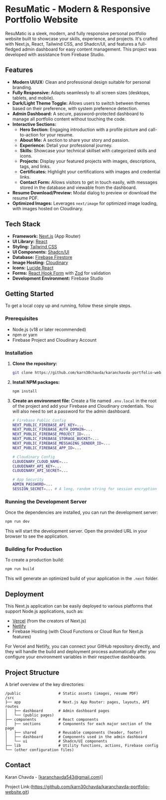 
# ResuMatic - Modern & Responsive Portfolio Website

ResuMatic is a sleek, modern, and fully responsive personal portfolio website built to showcase your skills, experience, and projects. It's crafted with Next.js, React, Tailwind CSS, and Shadcn/UI, and features a full-fledged admin dashboard for easy content management. This project was developed with assistance from Firebase Studio.

## Features

*   **Modern UI/UX:** Clean and professional design suitable for personal branding.
*   **Fully Responsive:** Adapts seamlessly to all screen sizes (desktops, tablets, and mobile).
*   **Dark/Light Theme Toggle:** Allows users to switch between themes based on their preference, with system preference detection.
*   **Admin Dashboard:** A secure, password-protected dashboard to manage all portfolio content without touching the code.
*   **Interactive Sections:**
    *   **Hero Section:** Engaging introduction with a profile picture and call-to-action for your resume.
    *   **About Me:** A section to share your story and passion.
    *   **Experience:** Detail your professional journey.
    *   **Skills:** Showcase your technical skillset with categorized skills and icons.
    *   **Projects:** Display your featured projects with images, descriptions, tags, and links.
    *   **Certificates:** Highlight your certifications with images and credential links.
    *   **Contact Form:** Allows visitors to get in touch easily, with messages stored in the database and viewable from the dashboard.
*   **Resume Download/Preview:** Modal dialog to preview or download the resume PDF.
*   **Optimized Images:** Leverages `next/image` for optimized image loading, with images hosted on Cloudinary.

## Tech Stack

*   **Framework:** [Next.js](https://nextjs.org/) (App Router)
*   **UI Library:** [React](https://reactjs.org/)
*   **Styling:** [Tailwind CSS](https://tailwindcss.com/)
*   **UI Components:** [Shadcn/UI](https://ui.shadcn.com/)
*   **Database:** [Firebase Firestore](https://firebase.google.com/docs/firestore)
*   **Image Hosting:** [Cloudinary](https://cloudinary.com/)
*   **Icons:** [Lucide React](https://lucide.dev/)
*   **Forms:** [React Hook Form](https://react-hook-form.com/) with [Zod](https://zod.dev/) for validation
*   **Development Environment:** Firebase Studio

## Getting Started

To get a local copy up and running, follow these simple steps.

### Prerequisites

*   Node.js (v18 or later recommended)
*   npm or yarn
*   Firebase Project and Cloudinary Account

### Installation

1.  **Clone the repository:**
    ```bash
    git clone https://github.com/karn30chavda/karanchavda-portfolio-website.git
    ```

2.  **Install NPM packages:**
    ```bash
    npm install
    ```

3.  **Create an environment file:**
    Create a file named `.env.local` in the root of the project and add your Firebase and Cloudinary credentials. You will also need to set a password for the admin dashboard.

    ```bash
    # Firebase Public Config
    NEXT_PUBLIC_FIREBASE_API_KEY=...
    NEXT_PUBLIC_FIREBASE_AUTH_DOMAIN=...
    NEXT_PUBLIC_FIREBASE_PROJECT_ID=...
    NEXT_PUBLIC_FIREBASE_STORAGE_BUCKET=...
    NEXT_PUBLIC_FIREBASE_MESSAGING_SENDER_ID=...
    NEXT_PUBLIC_FIREBASE_APP_ID=...

    # Cloudinary Config
    CLOUDINARY_CLOUD_NAME=...
    CLOUDINARY_API_KEY=...
    CLOUDINARY_API_SECRET=...

    # App Security
    ADMIN_PASSWORD=...
    SESSION_SECRET=... # A long, random string for session encryption
    ```

### Running the Development Server

Once the dependencies are installed, you can run the development server:

```bash
npm run dev
```

This will start the development server. Open the provided URL in your browser to see the application.

### Building for Production

To create a production build:

```bash
npm run build
```
This will generate an optimized build of your application in the `.next` folder.

## Deployment

This Next.js application can be easily deployed to various platforms that support Node.js applications, such as:

*   [Vercel](https://vercel.com/) (from the creators of Next.js)
*   [Netlify](https://www.netlify.com/)
*   Firebase Hosting (with Cloud Functions or Cloud Run for Next.js features)

For Vercel and Netlify, you can connect your GitHub repository directly, and they will handle the build and deployment process automatically after you configure your environment variables in their respective dashboards.

## Project Structure

A brief overview of the key directories:

```
/public                 # Static assets (images, resume PDF)
/src
├── app                 # Next.js App Router: pages, layouts, API routes
│   ├── dashboard       # Admin dashboard pages
│   └── (public pages)
├── components          # React components
│   ├── sections        # Components for each major section of the page
│   ├── shared          # Reusable components (header, footer)
│   ├── dashboard       # Components used in the admin dashboard
│   └── ui              # Shadcn/UI components
├── lib                 # Utility functions, actions, Firebase config
└── (other configuration files)
```

## Contact

Karan Chavda - [karanchavda543@gmail.com)]

Project Link:(https://github.com/karn30chavda/karanchavda-portfolio-website.git)
